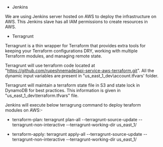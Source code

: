 - Jenkins

We are using Jenkins server hosted on AWS to deploy the infrastructure on AWS.
This Jenkins slave has all IAM permissions to create resources in AWS.

- Terragrunt

Terragrunt is a thin wrapper for Terraform that provides extra tools for keeping your Terraform configurations DRY, working with multiple Terraform modules, and managing remote state.

Terragrunt will use terraform code located at "https://github.com/rupeshnemade/api-service-aws-terraform.git".
All the dynamic input variables are present in "us_east_1_dev\account.tfvars' folder.

Terragrunt will maintain a terraform state file in S3 and state lock in DynamoDB for best practices. This information is given in "us_east_1_dev\terraform.tfvars" file.

Jenkins will execute below terragrung command to deploy teraform modules on AWS:-

  - terraform-plan:
	  terragrunt plan-all  --terragrunt-source-update --terragrunt-non-interactive --terragrunt-working-dir us_east_1/

  - terraform-apply:
	  terragrunt apply-all --terragrunt-source-update --terragrunt-non-interactive --terragrunt-working-dir us_east_1/
